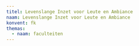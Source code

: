 ```yaml
---
titel: Levenslange Inzet voor Leute en Ambiance
naam: Levenslange Inzet voor Leute en Ambiance
konvent: fk
themas:
  - naam: faculteiten
---
```

